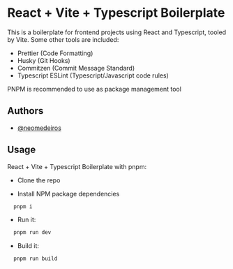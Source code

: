 # React + Vite + Typescript Boilerplate

This is a boilerplate for frontend projects using React and Typescript, tooled by Vite. Some other tools are included:

- Prettier (Code Formatting)
- Husky (Git Hooks)
- Commitzen (Commit Message Standard)
- Typescript ESLint (Typescript/Javascript code rules)

PNPM is recommended to use as package management tool

## Authors

- [@neomedeiros](https://www.github.com/neomedeiros)

## Usage

React + Vite + Typescript Boilerplate with pnpm:

- Clone the repo

- Install NPM package dependencies

```bash
  pnpm i
```

- Run it:

```bash
  pnpm run dev
```

- Build it:

```bash
  pnpm run build
```

